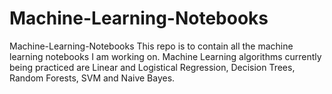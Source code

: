 # Machine-Learning-Notebooks
 Machine-Learning-Notebooks  This repo is to contain all the machine learning notebooks I am working on.  Machine Learning algorithms currently being practiced are Linear and Logistical Regression, Decision Trees, Random Forests, SVM and Naive Bayes.
